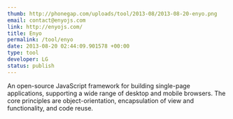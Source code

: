 ```yaml
---
thumb: http://phonegap.com/uploads/tool/2013-08/2013-08-20-enyo.png
email: contact@enyojs.com
link: http://enyojs.com/
title: Enyo
permalink: /tool/enyo
date: 2013-08-20 02:44:09.901578 +00:00
type: tool
developer: LG
status: publish
---
```


An open-source JavaScript framework for building single-page applications, supporting a wide range of desktop and mobile browsers. The core principles are object-orientation, encapsulation of view and functionality, and code reuse.
